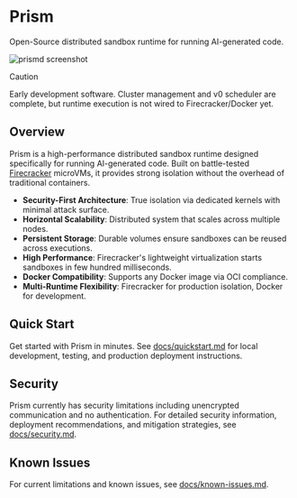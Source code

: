 # Prism

Open-Source distributed sandbox runtime for running AI-generated code.

<picture>
  <source media="(prefers-color-scheme: dark)" srcset="https://github.com/user-attachments/assets/7a0bb8f0-5641-4e72-b9df-ddfd64a8da0d">
  <source media="(prefers-color-scheme: light)" srcset="https://github.com/user-attachments/assets/56fabde0-0e37-4f0b-b335-bd5372aa1177">
  <img alt="prismd screenshot" src="https://github.com/user-attachments/assets/7a0bb8f0-5641-4e72-b9df-ddfd64a8da0d">
</picture>

> [!CAUTION]
> Early development software. Cluster management and v0 scheduler are complete, 
> but runtime execution is not wired to Firecracker/Docker yet.

## Overview  

Prism is a high-performance distributed sandbox runtime designed specifically for running AI-generated code. Built on battle-tested [Firecracker](https://firecracker-microvm.github.io/) microVMs, it provides strong isolation without the overhead of traditional containers.

- **Security-First Architecture**: True isolation via dedicated kernels with minimal attack surface.
- **Horizontal Scalability**: Distributed system that scales across multiple nodes.
- **Persistent Storage**: Durable volumes ensure sandboxes can be reused across executions.
- **High Performance**: Firecracker's lightweight virtualization starts sandboxes in few hundred milliseconds.
- **Docker Compatibility**: Supports any Docker image via OCI compliance.
- **Multi-Runtime Flexibility**: Firecracker for production isolation, Docker for development.

## Quick Start

Get started with Prism in minutes. See [docs/quickstart.md](docs/quickstart.md) for local development, testing, and production deployment instructions.

## Security

Prism currently has security limitations including unencrypted communication and no authentication. For detailed security information, deployment recommendations, and mitigation strategies, see [docs/security.md](docs/security.md).

## Known Issues

For current limitations and known issues, see [docs/known-issues.md](docs/known-issues.md).
